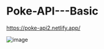 # Poke-API---Basic

https://poke-api2.netlify.app/

![image](https://user-images.githubusercontent.com/115717042/225882490-52556ec7-ca93-4c67-a30b-eca3917bab62.png)
